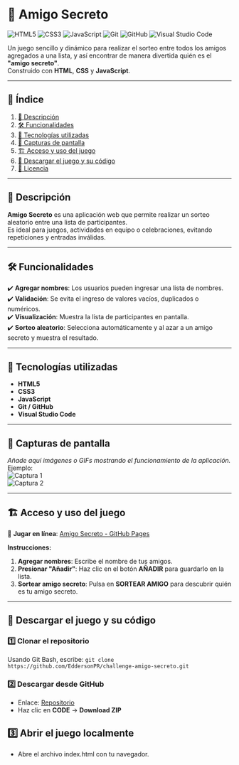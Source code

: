 # 🎁 Amigo Secreto

![HTML5](https://img.shields.io/badge/HTML5-E34F26?style=for-the-badge&logo=html5&logoColor=white)
![CSS3](https://img.shields.io/badge/CSS3-1572B6?style=for-the-badge&logo=css3&logoColor=white)
![JavaScript](https://img.shields.io/badge/JavaScript-F7DF1E?style=for-the-badge&logo=javascript&logoColor=black)
![Git](https://img.shields.io/badge/Git-F05032?style=for-the-badge&logo=git&logoColor=white)
![GitHub](https://img.shields.io/badge/GitHub-181717?style=for-the-badge&logo=github&logoColor=white)
![Visual Studio Code](https://img.shields.io/badge/VS%20Code-007ACC?style=for-the-badge&logo=visualstudiocode&logoColor=white)

Un juego sencillo y dinámico para realizar el sorteo entre todos los amigos agregados a una lista, y así encontrar de manera divertida quién es el **"amigo secreto"**.  
Construido con **HTML**, **CSS** y **JavaScript**.

---

## 📑 Índice
1. [📖 Descripción](#-descripción)
2. [🛠️ Funcionalidades](#️-funcionalidades)
3. [🚀 Tecnologías utilizadas](#-tecnologías-utilizadas)
4. [📸 Capturas de pantalla](#-capturas-de-pantalla)
5. [🏗️ Acceso y uso del juego](#️-acceso-y-uso-del-juego)
6. [💾 Descargar el juego y su código](#-descargar-el-juego-y-su-código)
7. [📜 Licencia](#-licencia)

---

## 📖 Descripción
**Amigo Secreto** es una aplicación web que permite realizar un sorteo aleatorio entre una lista de participantes.  
Es ideal para juegos, actividades en equipo o celebraciones, evitando repeticiones y entradas inválidas.

---

## 🛠️ Funcionalidades
✔️ **Agregar nombres**: Los usuarios pueden ingresar una lista de nombres.  
✔️ **Validación**: Se evita el ingreso de valores vacíos, duplicados o numéricos.  
✔️ **Visualización**: Muestra la lista de participantes en pantalla.  
✔️ **Sorteo aleatorio**: Selecciona automáticamente y al azar a un amigo secreto y muestra el resultado.  

---

## 🚀 Tecnologías utilizadas
- **HTML5**
- **CSS3**
- **JavaScript**
- **Git / GitHub**
- **Visual Studio Code**

---

## 📸 Capturas de pantalla
_Añade aquí imágenes o GIFs mostrando el funcionamiento de la aplicación._  
Ejemplo:  
![Captura 1](./img/captura1.png)  
![Captura 2](./img/captura2.gif)

---

## 🏗️ Acceso y uso del juego

🔗 **Jugar en línea**: [Amigo Secreto - GitHub Pages](https://eddersonpr.github.io/challenge-amigo-secreto/)  

**Instrucciones:**
1. **Agregar nombres**: Escribe el nombre de tus amigos.
2. **Presionar "Añadir"**: Haz clic en el botón **AÑADIR** para guardarlo en la lista.
3. **Sortear amigo secreto**: Pulsa en **SORTEAR AMIGO** para descubrir quién es tu amigo secreto.

---

## 💾 Descargar el juego y su código

### 1️⃣ Clonar el repositorio
Usando Git Bash, escribe:
`git clone https://github.com/EddersonPR/challenge-amigo-secreto.git`

### 2️⃣ Descargar desde GitHub
- Enlace: [Repositorio](https://github.com/EddersonPR/challenge-amigo-secreto)
- Haz clic en **CODE** → **Download ZIP**

## 3️⃣ Abrir el juego localmente
- Abre el archivo index.html con tu navegador.
